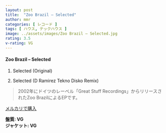 ```yaml
---
layout: post
title:  "Zoo Brazil – Selected"
author: mmr
categories: [ レコード ]
tags: [ ハウス, テックハウス ]
image: ../assets/images/Zoo Brazil – Selected.jpg
rating: 3.5
v-rating: VG
---
```


#### Zoo Brazil – Selected

1. Selected (Original)

2. Selected (D Ramirez Tekno Disko Remix)

> 2002年にドイツのレーベル「Great Stuff Recordings」からリリースされたZoo BrazilによるEPです。


[メルカリで購入](https://jp.mercari.com/item/m50376658467)

<div class="mt-4 mb-4 d-flex align-items-center">
<strong class="mr-1">盤質: VG</strong>
</div>
<div class="mt-4 mb-4 d-flex align-items-center">
<strong class="mr-1">ジャケット: VG</strong>
</div>
